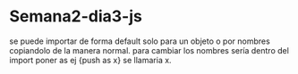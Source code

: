 # Semana2-dia3-js

se puede importar de forma default solo para un objeto o por nombres copiandolo de la manera normal.
para cambiar los nombres sería dentro del import poner as ej {push as x} se llamaria x.

